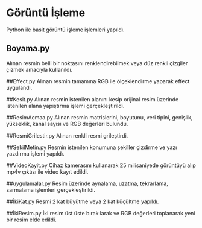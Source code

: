 # Görüntü İşleme

Python ile basit görüntü işleme işlemleri yapıldı.

## Boyama.py
Alınan resmin belli bir noktasını renklendirebilmek veya düz renkli çizgiler çizmek amacıyla kullanıldı.

##Effect.py
Alınan resmin tamamına RGB ile ölçeklendirme yaparak effect uygulandı.

##Kesit.py
Alınan resmin istenilen alanını kesip orijinal resim üzerinde istenilen alana yapıştırma işlemi gerçekleştirildi.

##ResimAcmaa.py
Alınan resmin matrislerini, boyutunu, veri tipini, genişlik, yükseklik, kanal sayısı ve RGB değerleri bulundu.

##ResmiGrilestir.py
Alınan renkli resmi grileştirdi.

##SekilMetin.py
Resmin istenilen konumuna şekiller çizdirme ve yazı yazdırma işlemi yapıldı.

##VideoKayit.py 
Cihaz kamerasını kullanarak 25 milisaniyede görüntüyü alıp mp4v çıktısı ile video kayıt edildi.

##uygulamalar.py
Resim üzerinde aynalama, uzatma, tekrarlama, sarmalama işlemleri gerçekleştirildi.

##İkiKat.py
Resmi 2 kat büyütme veya 2 kat küçültme yapıldı.

##İkiResim.py
İki resim üst üste bırakılarak ve RGB değerleri toplanarak yeni bir resim elde edildi.
